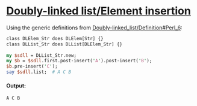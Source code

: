 [1]: http://rosettacode.org/wiki/Doubly-linked_list/Element_insertion

# [Doubly-linked list/Element insertion][1]

Using the generic definitions from [Doubly-linked_list/Definition#Perl_6](http://rosettacode.org/wiki/Doubly-linked_list/Definition#Perl_6):

```perl
class DLElem_Str does DLElem[Str] {}
class DLList_Str does DLList[DLElem_Str] {}
 
my $sdll = DLList_Str.new;
my $b = $sdll.first.post-insert('A').post-insert('B');
$b.pre-insert('C');
say $sdll.list;  # A C B
```

#### Output:
```
A C B
```